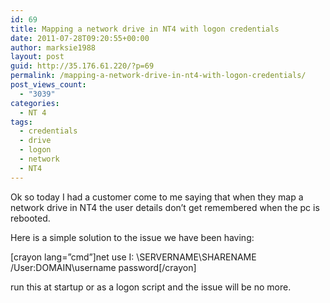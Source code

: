 ```yaml
---
id: 69
title: Mapping a network drive in NT4 with logon credentials
date: 2011-07-28T09:20:55+00:00
author: marksie1988
layout: post
guid: http://35.176.61.220/?p=69
permalink: /mapping-a-network-drive-in-nt4-with-logon-credentials/
post_views_count:
  - "3039"
categories:
  - NT 4
tags:
  - credentials
  - drive
  - logon
  - network
  - NT4
---
```

Ok so today I had a customer come to me saying that when they map a network drive in NT4 the user details don&#8217;t get remembered when the pc is rebooted.

Here is a simple solution to the issue we have been having:

[crayon lang=&#8221;cmd&#8221;]net use I: \\SERVERNAME\SHARENAME /User:DOMAIN\username password[/crayon]

run this at startup or as a logon script and the issue will be no more.